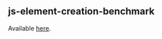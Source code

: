 ## js-element-creation-benchmark

Available [here](https://priw8.github.io/js-element-creation-benchmark/).
